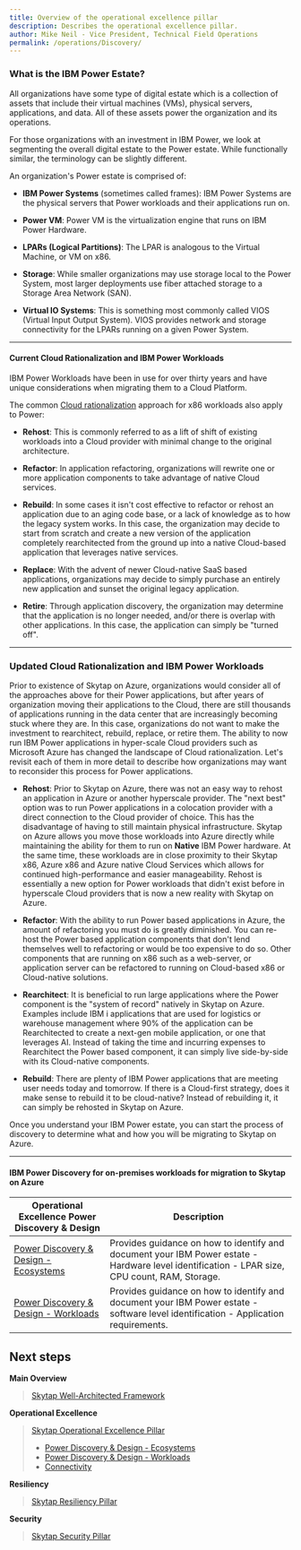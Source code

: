 ```yaml
---
title: Overview of the operational excellence pillar
description: Describes the operational excellence pillar.
author: Mike Neil - Vice President, Technical Field Operations
permalink: /operations/Discovery/
---
```


### What is the IBM Power Estate?

All organizations have some type of digital estate which is a collection
of assets that include their virtual machines (VMs), physical servers,
applications, and data. All of these assets power the organization
and its operations. 

For those organizations with an investment in IBM
Power, we look at segmenting the overall digital estate to the Power
estate. While functionally similar, the terminology can be slightly
different. 

An organization's Power estate is comprised of:

* **IBM Power Systems** (sometimes called frames): IBM Power Systems
    are the physical servers that Power workloads and their applications
    run on.

* **Power VM**: Power VM is the virtualization engine that runs on IBM
    Power Hardware.

* **LPARs (Logical Partitions)**: The LPAR is analogous to the
    Virtual Machine, or VM on x86.

* **Storage**: While smaller organizations may use storage local to the Power
    System, most larger deployments use fiber attached storage to a
    Storage Area Network (SAN).

* **Virtual IO Systems**: This is something most commonly called VIOS
    (Virtual Input Output System). VIOS provides network and storage
    connectivity for the LPARs running on a given Power System.

--------------------------------------------------------------------- ------------- ----------------------------------------

#### Current Cloud Rationalization and IBM Power Workloads

IBM Power Workloads have been in use for over thirty years and have
unique considerations when migrating them to a Cloud Platform. 

The common [Cloud
rationalization](https://docs.microsoft.com/en-us/azure/cloud-adoption-framework/digital-estate/5-rs-of-rationalization)
approach for x86 workloads also apply to Power:

* **Rehost**: This is commonly referred to as a lift of shift of existing
    workloads into a Cloud provider with minimal change to the original
    architecture.

* **Refactor**: In application refactoring, organizations will rewrite one
    or more application components to take advantage of native Cloud
    services.

* **Rebuild**: In some cases it isn't cost effective to refactor or
    rehost an application due to an aging code base, or a lack of
    knowledge as to how the legacy system works. In this case, the
    organization may decide to start from scratch and create a new
    version of the application completely rearchitected from the ground
    up into a native Cloud-based application that leverages native
    services.

* **Replace**: With the advent of newer Cloud-native SaaS based
    applications, organizations may decide to simply purchase an
    entirely new application and sunset the original legacy application.

* **Retire**: Through application discovery, the organization may
    determine that the application is no longer needed, and/or there is
    overlap with other applications. In this case, the application can
    simply be "turned off".

--------------------------------------------------------------------- ------------- ----------------------------------------

### Updated Cloud Rationalization and IBM Power Workloads 

Prior to existence of Skytap on Azure, organizations would consider all of the
approaches above for their Power applications, but after years of
organization moving their applications to the Cloud, there are still thousands of 
applications running in the data center that are
increasingly becoming stuck where they are. In this case, organizations
do not want to make the investment to rearchitect, rebuild, replace, or
retire them. The ability to now run IBM Power applications in
hyper-scale Cloud providers such as Microsoft Azure has changed the
landscape of Cloud rationalization. Let's revisit each of them in more
detail to describe how organizations may want to reconsider this process
for Power applications.

* **Rehost**: Prior to Skytap on Azure, there was not an easy way to rehost
    an application in Azure or another hyperscale provider. The "next
    best" option was to run Power applications in a colocation provider
    with a direct connection to the Cloud provider of choice. This has
    the disadvantage of having to still maintain physical
    infrastructure. Skytap on Azure allows you move those workloads into
    Azure directly while maintaining the ability for them to run on **Native** IBM Power hardware. At the same time, these workloads are
    in close proximity to their Skytap x86, Azure x86 and Azure native
    Cloud Services which allows for continued high-performance and
    easier manageability. Rehost is essentially a new option for Power
    workloads that didn't exist before in hyperscale Cloud providers
    that is now a new reality with Skytap on Azure.

* **Refactor**: With the ability to run Power based applications in
    Azure, the amount of refactoring you must do is greatly diminished.
    You can re-host the Power based application components that don't
    lend themselves well to refactoring or would be too expensive to do
    so. Other components that are running on x86 such as a web-server,
    or application server can be refactored to running on Cloud-based
    x86 or Cloud-native solutions.

* **Rearchitect**: It is beneficial to run large applications where the Power
    component is the "system of record" natively in Skytap on Azure.
    Examples include IBM i applications that are used for logistics or
    warehouse management where 90% of the application can be
    Rearchitected to create a next-gen mobile application, or one that
    leverages AI. Instead of taking the time and incurring expenses to Rearchitect
    the Power based component, it can simply live side-by-side with its
    Cloud-native components.

* **Rebuild**: There are plenty of IBM Power applications that are
    meeting user needs today and tomorrow. If there is a Cloud-first
    strategy, does it make sense to rebuild it to be cloud-native?
    Instead of rebuilding it, it can simply be rehosted in Skytap on
    Azure.


Once you understand your IBM Power estate, you can start the
process of discovery to determine what and how you will be migrating to
Skytap on Azure.

--------------------------------------------------------------------- ------------- ----------------------------------------



#### IBM Power Discovery for on-premises workloads for migration to Skytap on Azure

| Operational Excellence Power Discovery & Design | Description |
|-------------------|-------------|
| [Power Discovery & Design - Ecosystems](./discoveryecosystems.md) | Provides guidance on how to identify and document your IBM Power estate - Hardware level identification - LPAR size, CPU count, RAM, Storage.  |
| [Power Discovery & Design - Workloads](./discoveryworkloads.md) | Provides guidance on how to identify and document your IBM Power estate - software level identification - Application requirements. |

## Next steps

**Main Overview**
> [Skytap Well-Architected Framework](../../README.md)

**Operational Excellence**
>[Skytap Operational Excellence Pillar](../README.md)
>* [Power Discovery & Design - Ecosystems](discoveryecosystems.md)
>* [Power Discovery & Design - Workloads](discoveryworkloads.md)
>* [Connectivity](../connectivity/README.md)

**Resiliency**
> [Skytap Resiliency Pillar](../../resiliency/README.md)

**Security**
> [Skytap Security Pillar](../../security/README.md)
